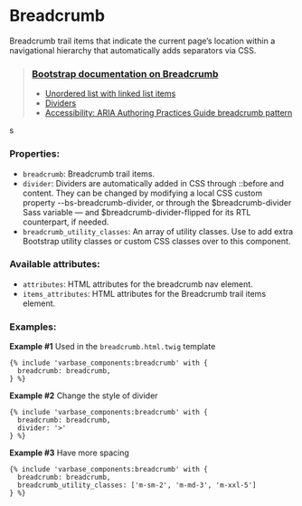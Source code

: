 # Breadcrumb

Breadcrumb trail items that indicate the current page’s location within a navigational hierarchy that automatically adds separators via CSS.

> ### [Bootstrap documentation on Breadcrumb](https://getbootstrap.com/docs/5.3/components/breadcrumb)
> * [Unordered list with linked list items](https://getbootstrap.com/docs/5.3/components/breadcrumb/#example)
> * [Dividers](https://getbootstrap.com/docs/5.3/components/breadcrumb/#dividers)
> * [Accessibility: ARIA Authoring Practices Guide breadcrumb pattern](https://www.w3.org/WAI/ARIA/apg/patterns/breadcrumb/)

s
### Properties:
* `breadcrumb`: Breadcrumb trail items.
* `divider`: Dividers are automatically added in CSS through ::before and content. They can be changed by modifying a local CSS custom property --bs-breadcrumb-divider, or through the $breadcrumb-divider Sass variable — and $breadcrumb-divider-flipped for its RTL counterpart, if needed. 
* `breadcrumb_utility_classes`: An array of utility classes. Use to add extra Bootstrap utility classes or custom CSS classes over to this component.

### Available attributes:
* `attributes`: HTML attributes for the breadcrumb nav element.
* `items_attributes`: HTML attributes for the Breadcrumb trail items element.

### Examples:

**Example #1** Used in the `breadcrumb.html.twig` template
```
{% include 'varbase_components:breadcrumb' with {
  breadcrumb: breadcrumb,
} %}
```

**Example #2** Change the style of divider
```
{% include 'varbase_components:breadcrumb' with {
  breadcrumb: breadcrumb,
  divider: '>'
} %}
```

**Example #3** Have more spacing
```
{% include 'varbase_components:breadcrumb' with {
  breadcrumb: breadcrumb,
  breadcrumb_utility_classes: ['m-sm-2', 'm-md-3', 'm-xxl-5']
} %}
```